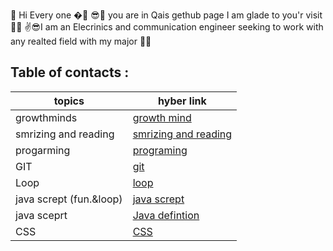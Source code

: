  🙌 Hi Every one �🤳
😎👀 you are in Qais gethub page I am glade to you'r visit 🐱‍💻
✌😎I am an Elecrinics and communication engineer seeking to work with any realted field with my major 🐱‍🚀




## Table of contacts :

| topics  | hyber link |
| ------------- | ------------- |
| growthminds  | [growth mind](https://qaisalshorman.github.io/Read-Me/growth-mind)  |
| smrizing and reading  | [smrizing and reading ](https://qaisalshorman.github.io/Read-Me/reading%20note)  |
| progarming  |  [programing](https://qaisalshorman.github.io/Read-Me/progarming)  |
|GIT          |    [git](https://qaisalshorman.github.io/ReadNote/GIT)       |
|Loop         |   [loop](https://qaisalshorman.github.io/ReadNote/loop)               |
|   java scrept (fun.&loop)         |   [java scrept](https://qaisalshorman.github.io/ReadNote/java%20scrept)      
|java sceprt| [Java defintion](https://qaisalshorman.github.io/ReadNote/JS)|
|   CSS       |    [CSS](https://qaisalshorman.github.io/ReadNote/CSS)       |
